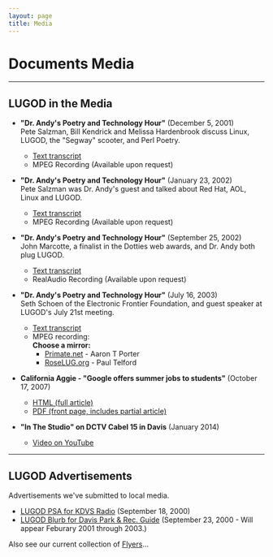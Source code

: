 ```yaml
---
layout: page
title: Media
---
```

# Documents Media

* * *

## LUGOD in the Media

*   **"Dr. Andy's Poetry and Technology Hour"** (December 5, 2001)  
    Pete Salzman, Bill Kendrick and Melissa Hardenbrook discuss Linux, LUGOD, the "Segway" scooter, and Perl Poetry.
    
    *   [Text transcript](kdvs-2001.12.05.txt)
    *   MPEG Recording (Available upon request)
    
*   **"Dr. Andy's Poetry and Technology Hour"** (January 23, 2002)  
    Pete Salzman was Dr. Andy's guest and talked about Red Hat, AOL, Linux and LUGOD.
    
    *   [Text transcript](kdvs-2002.01.23.txt)
    *   MPEG Recording (Available upon request)
    
*   **"Dr. Andy's Poetry and Technology Hour"** (September 25, 2002)  
    John Marcotte, a finalist in the Dotties web awards, and Dr. Andy both plug LUGOD.
    
    *   [Text transcript](kdvs-2002.09.25.txt)
    *   RealAudio Recording (Available upon request)
    
*   **"Dr. Andy's Poetry and Technology Hour"** (July 16, 2003)  
    Seth Schoen of the Electronic Frontier Foundation, and guest speaker at LUGOD's July 21st meeting.
    
    *   [Text transcript](kdvs-2003.07.16.txt)
    *   MPEG recording:  
        **Choose a mirror:**
        *   [Primate.net](http://primate.net/files/kdvs-2003.07.16.mp3) - Aaron T Porter
        *   [RoseLUG.org](http://roselug.org/downloads/kdvs-2003.07.16.mp3) - Paul Telford
    
*   **California Aggie - "Google offers summer jobs to students"** (October 17, 2007)  
    
    *   [HTML (full article)](ca_aggie_200710.html)
    *   [PDF (front page, includes partial article)](ca_aggie_200710.pdf)
    
*   **"In The Studio" on DCTV Cabel 15 in Davis** (January 2014)  
    *   [Video on YouTube](http://www.youtube.com/watch?v=1HlQWcLH4Yk)

* * *

## LUGOD Advertisements

Advertisements we've submitted to local media.

*   [LUGOD PSA for KDVS Radio](psa.txt) (September 18, 2000)
*   [LUGOD Blurb for Davis Park & Rec. Guide](city_svcs_guide.txt) (September 23, 2000 - Will appear Feburary 2001 through 2003.)

Also see our current collection of [Flyers](../flyers/)...